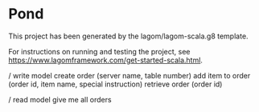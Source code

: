 # Pond

This project has been generated by the lagom/lagom-scala.g8 template. 

For instructions on running and testing the project, see https://www.lagomframework.com/get-started-scala.html.



/ write model
create order (server name, table number)
add item to order (order id, item name, special instruction)
retrieve order (order id)

/ read model 
give me all orders
